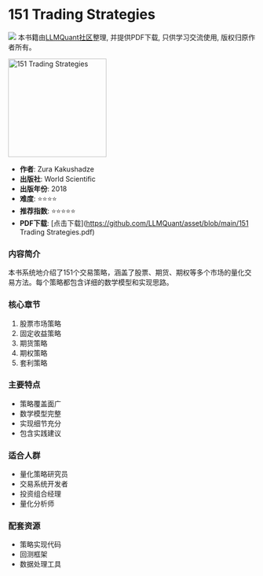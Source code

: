 # 151 Trading Strategies

![](https://fastly.jsdelivr.net/gh/bucketio/img3@main/2024/09/04/1725464231869-e0b2f727-2a0f-4270-bf6c-31ddc350426a.gif)
本书籍由[LLMQuant社区](https://llmquant.com/)整理, 并提供PDF下载, 只供学习交流使用, 版权归原作者所有。

<img src="cover.jpg" alt="151 Trading Strategies" width="200"/>

- **作者**: Zura Kakushadze
- **出版社**: World Scientific
- **出版年份**: 2018
- **难度**: ⭐⭐⭐⭐
- **推荐指数**: ⭐⭐⭐⭐⭐
- **PDF下载**: [点击下载](https://github.com/LLMQuant/asset/blob/main/151 Trading Strategies.pdf)

### 内容简介

本书系统地介绍了151个交易策略，涵盖了股票、期货、期权等多个市场的量化交易方法。每个策略都包含详细的数学模型和实现思路。

### 核心章节

1. 股票市场策略
2. 固定收益策略
3. 期货策略
4. 期权策略
5. 套利策略

### 主要特点

- 策略覆盖面广
- 数学模型完整
- 实现细节充分
- 包含实践建议

### 适合人群

- 量化策略研究员
- 交易系统开发者
- 投资组合经理
- 量化分析师

### 配套资源

- 策略实现代码
- 回测框架
- 数据处理工具
